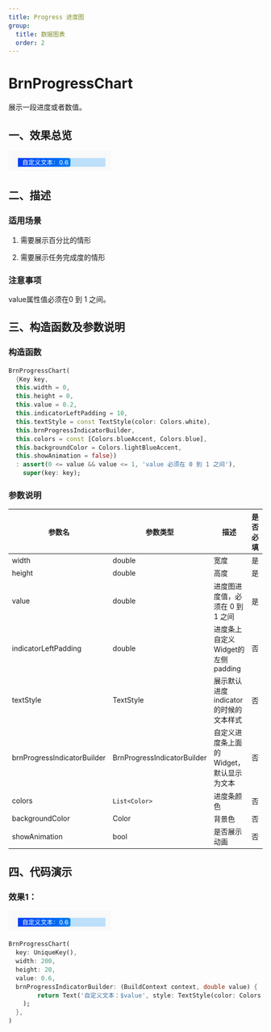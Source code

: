 ```yaml
---
title: Progress 进度图
group:
  title: 数据图表
  order: 2
---
```


# BrnProgressChart

展示一段进度或者数值。

## 一、效果总览

![](./img/BrnProgressChartIntro.png)

## 二、描述

### 适用场景

1. 需要展示百分比的情形

2. 需要展示任务完成度的情形

### **注意事项**

value属性值必须在0 到 1 之间。

## 三、构造函数及参数说明

### 构造函数


```dart
BrnProgressChart(
  {Key key,
  this.width = 0,
  this.height = 0,
  this.value = 0.2,
  this.indicatorLeftPadding = 10,
  this.textStyle = const TextStyle(color: Colors.white),
  this.brnProgressIndicatorBuilder,
  this.colors = const [Colors.blueAccent, Colors.blue],
  this.backgroundColor = Colors.lightBlueAccent,
  this.showAnimation = false})
  : assert(0 <= value && value <= 1, 'value 必须在 0 到 1 之间'),
    super(key: key);
```
### 参数说明

| **参数名** | **参数类型** | **描述** | **是否必填** | **默认值** |
| --- | --- | --- | --- | --- |
| width | double | 宽度 | 是 | 0 |
| height | double | 高度 | 是 | 0 |
| value | double | 进度图进度值，必须在 0 到 1 之间 | 是 | 0 |
| indicatorLeftPadding | double | 进度条上自定义Widget的左侧padding | 否 | 10 |
| textStyle | TextStyle | 展示默认进度indicator的时候的文本样式 | 否 | TextStyle(color: Colors.white) |
| brnProgressIndicatorBuilder | BrnProgressIndicatorBuilder | 自定义进度条上面的Widget，默认显示为文本 | 否 | null |
| colors | `List<Color>` | 进度条颜色 | 否 | [Colors.blueAccent, Colors.blue] |
| backgroundColor | Color | 背景色 | 否 | Colors.lightBlueAccent |
| showAnimation | bool | 是否展示动画 | 否 | false |

## 四、代码演示

### 效果1：

![](./img/BrnProgressChartDemo1.png)
```dart
BrnProgressChart(  
  key: UniqueKey(),  
  width: 200,  
  height: 20,  
  value: 0.6,  
  brnProgressIndicatorBuilder: (BuildContext context, double value) {  
    	return Text('自定义文本：$value', style: TextStyle(color: Colors.white),  
    );  
  },  
)
```
